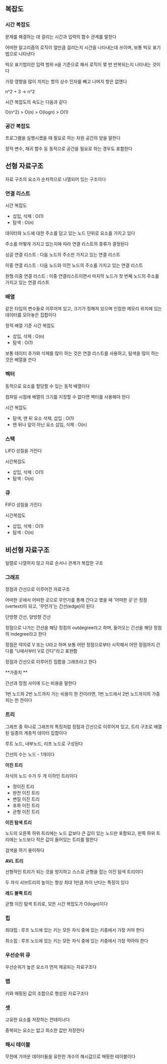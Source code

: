 
## 복잡도


### 시간 복잡도

문제를 해결하는 데 걸리는 시간과 입력의 함수 관계를 말한다  

어떠한 알고리즘의 로직이 얼만큼 걸리는지 시간을 나타내는데 쓰이며, 보통 빅오 표기법으로 나타낸다  

빅오 표기법이란 입력 범위 n을 기준으로 해서 로직이 몇 번 반복되는지 나타내는 것이다  

가장 영향을 많이 끼치는 항의 상수 인자를 빼고 나머지 항은 없앤다  

n^2 + 3 -> n^2  

시간 복잡도의 속도는 다음과 같다  

O(n^2) > O(n) > O(logn) > O(1)


### 공간 복잡도

프로그램을 실행시켰을 때 필요로 하는 자원 공간의 양을 말한다  

정적 변수, 재귀 함수 등 동적으로 공간을 필요로 하는 경우도 포함한다  

## 선형 자료구조

자료 구조의 요소가 순차적으로 나열되어 있는 구조이다  

### 연결 리스트

시간 복잡도  

- 삽입, 삭제 : O(1)
- 탐색 : O(n)

데이터와 노드에 대한 주소를 담고 있는 노드 단위로 요소를 가지고 있다  

주소를 어떻게 가지고 있는지에 따라 연결 리스트의 종류가 결정된다  

싱글 연결 리스트 : 다음 노드의 주소만 가지고 있는 연결 리스트  

이중 연결 리스트 : 다음 노드와 이전 노드의 주소를 가지고 있는 연결 리스트  

원형 이중 연결 리스트 : 이중 연결리스트이면서 마지막 노드가 첫 번째 노드의 주소를 가지고 있는 연결 리스트  

### 배열

같은 타입의 변수들로 이루어져 있고, 크기가 정해져 있으며 인접한 메모리 위치에 있는 데이터를 모아놓은 집합이다  

정적 배열 기준 시간 복잡도  

- 삽입, 삭제 : O(n)
- 탐색 : O(1)

보통 데이터 추가와 삭제를 많이 하는 것은 연결 리스트를 사용하고, 탐색을 많이 하는 것은 배열을 쓴다  

### 벡터

동적으로 요소를 할당할 수 있는 동적 배열이다  

컴파일 시점에 배열의 크기를 지정할 수 없다면 벡터를 사용해야 한다  

시간 복잡도  

- 탐색, 맨 뒤 요소 삭제, 삽입 : O(1)
- 맨 뒤나 앞이 아닌 요소 삽입, 삭제 : O(n) 

### 스택

LIFO 성질을 가진다  

시간복잡도  

- 삽입, 삭제 : O(1)
- 탐색 : O(n)

### 큐

FIFO 성질을 가진다  

시간복잡도  

- 삽입, 삭제 : O(1)
- 탐색 : O(n)

## 비선형 자료구조

일렬로 나열하지 않고 자료 순서나 관계가 복잡한 구조  

### 그래프

정점과 간선으로 이루어진 자료구조  


어떠한 곳에서 어떠한 곳으로 무언가를 통해 간다고 했을 때 '어떠한 곳'은 정점(vertext)이 되고, '무언가'는 간선(edge)이 된다  

단방향 간선, 양방향 간선  

정점으로 나가는 간선을 해당 정점의 outdegree라고 하며, 들어오는 간선을 해당 정점의 indegree라고 한다  

정점은 약자로 V 또는 U라고 하며 보통 어떤 정점으로부터 시작해서 어떤 정점까지 간다를 "U에서부터 V로 간다"라고 표현함  

정점과 간선으로 이루어진 집합을 그래프라고 한다  

**가중치 **  

간선과 정점 사이에 드는 비용을 말한다  

1번 노드와 2번 노드까지 가는 비용이 한 칸이라면, 1번 노드에서 2번 노드까지의 가중치는 한 칸이다  


### 트리  

그래프 중 하나로 그래프의 특징처럼 정점과 간선으로 이루어져 있고, 트리 구조로 배열된 일종의 계층적 데이터 집합이다  

루트 노드, 내부노드, 리프 노드로 구성된다  

간선의 수는 노드 - 1개이다  

**이진 트리**  

자식의 노드 수가 두 개 이하인 트리이다  
- 정이진 트리
- 완전 이진 트리
- 변질 이진 트리
- 포화 이진 트리
- 균형 이진 트리

**이진 탐색 트리**  

노드의 오른쪽 하위 트리에는 노드 값보다 큰 값이 있는 노드만 포함되고, 왼쪽 하위 트리에는 노드보다 작은 값이 들어있는 트리를 말한다  

검색을 하기 용이하다  

**AVL 트리**  

선형적인 트리가 되는 것을 방지하고 스스로 균형을 잡는 이진 탐색 트리이다  

두 자식 서브트리의 높이는 항상 최대 1만큼 차이 난다는 특징이 있다  

**레드 블랙 트리**  

균형 이진 탐색 트리로, 모든 시간 복잡도가 O(logn)이다  

### 힙

최대힙 : 루프 노드에 있는 키는 모든 자식 중에 있는 키중에서 가장 커야 한다  

최소힙 : 루프 노드에 있는 키는 모든 자식 중에 있는 키중에서 가장 작아야 한다   

### 우선순위 큐 

우선순위가 높은 요소가 먼저 제공되는 자료구조다  

### 맵

키와 매핑된 값의 조합으로 형성된 자료구조다  

### 셋

고유한 요소를 저장하는 컨테이너다  

중복되는 요소는 없고 희소한 값만 저장한다  

### 해시 테이블 

무한에 가까운 데이터들을 유한한 개수의 해시값으로 매핑한 테이블이다  









